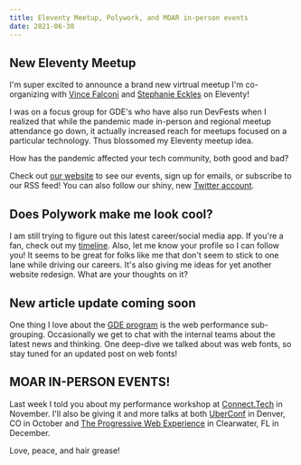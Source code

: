 ```yaml
---
title: Eleventy Meetup, Polywork, and MOAR in-person events
date: 2021-06-30
---
```

## New Eleventy Meetup

I'm super excited to announce a brand new virtrual meetup I'm co-organizing with [Vince Falconi](https://twitter.com/vincefalconi) and [Stephanie Eckles](https://twitter.com/5t3ph) on Eleventy!

I was on a focus group for GDE's who have also run DevFests when I realized that while the pandemic made in-person and regional meetup attendance go down, it actually increased reach for meetups focused on a particular technology. Thus blossomed my Eleventy meetup idea.

How has the pandemic affected your tech community, both good and bad?

Check out [our website](https://11tymeetup.dev/) to see our events, sign up for emails, or subscribe to our RSS feed! You can also follow our shiny, new [Twitter account](https://twitter.com/EleventyMeetup).

## Does Polywork make me look cool?

I am still trying to figure out this latest career/social media app. If you're a fan, check out my [timeline](https://timeline.sia.codes/). Also, let me know your profile so I can follow you! It seems to be great for folks like me that don't seem to stick to one lane while driving our careers. It's also giving me ideas for yet another website redesign. What are your thoughts on it?

## New article update coming soon

One thing I love about the [GDE program](https://developers.google.com/community/experts) is the web performance sub-grouping. Occasionally we get to chat with the internal teams about the latest news and thinking. One deep-dive we talked about was web fonts, so stay tuned for an updated post on web fonts!

## MOAR IN-PERSON EVENTS!

Last week I told you about my performance workshop at [Connect.Tech](https://2021.connect.tech/) in November. I'll also be giving it and more talks at both [UberConf](https://uberconf.com/) in Denver, CO in October and [The Progressive Web Experience](https://progressivewebexperience.io/) in Clearwater, FL in December.

Love, peace, and hair grease!
